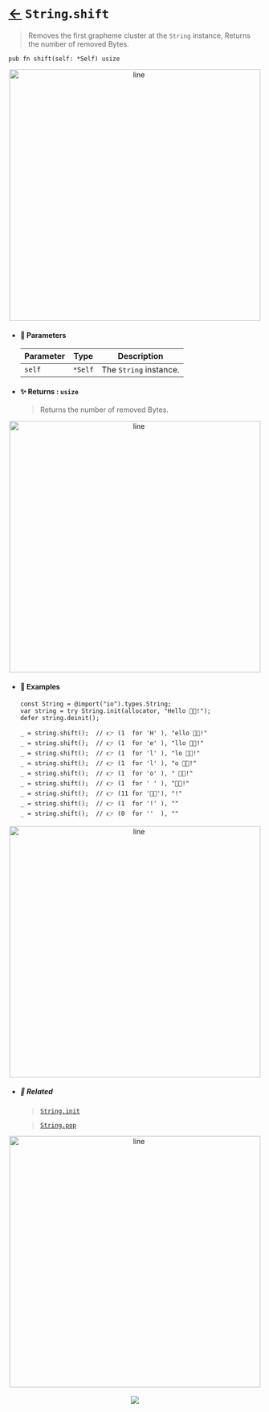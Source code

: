 # [←](../String.md) `String`.`shift`

> Removes the first grapheme cluster at the `String` instance, Returns the number of removed Bytes.

```zig
pub fn shift(self: *Self) usize
```


<div align="center">
<img src="https://raw.githubusercontent.com/maysara-elshewehy/io-bench/refs/heads/main/dist/img/md/line.png" alt="line" style="width:500px;"/>
</div>

- #### 🧩 Parameters

    | Parameter | Type    | Description            |
    | --------- | ------- | ---------------------- |
    | `self`    | `*Self` | The `String` instance. |

- #### ✨ Returns : `usize`

    > Returns the number of removed Bytes.

<div align="center">
<img src="https://raw.githubusercontent.com/maysara-elshewehy/io-bench/refs/heads/main/dist/img/md/line.png" alt="line" style="width:500px;"/>
</div>

- #### 🧪 Examples

    ```zig
    const String = @import("io").types.String;
    var string = try String.init(allocator, "Hello 👨‍🏭!");
    defer string.deinit();
    ```

    ```zig
    _ = string.shift();  // 👉 (1  for 'H' ), "ello 👨‍🏭!"
    _ = string.shift();  // 👉 (1  for 'e' ), "llo 👨‍🏭!"
    _ = string.shift();  // 👉 (1  for 'l' ), "lo 👨‍🏭!"
    _ = string.shift();  // 👉 (1  for 'l' ), "o 👨‍🏭!"
    _ = string.shift();  // 👉 (1  for 'o' ), " 👨‍🏭!"
    _ = string.shift();  // 👉 (1  for ' ' ), "👨‍🏭!"
    _ = string.shift();  // 👉 (11 for '👨‍🏭'), "!"
    _ = string.shift();  // 👉 (1  for '!' ), ""
    _ = string.shift();  // 👉 (0  for ''  ), ""
    ```

<div align="center">
<img src="https://raw.githubusercontent.com/maysara-elshewehy/io-bench/refs/heads/main/dist/img/md/line.png" alt="line" style="width:500px;"/>
</div>

- ##### 🔗 Related

  > [`String.init`](./init.md)

  > [`String.pop`](./pop.md)

<div align="center">
<img src="https://raw.githubusercontent.com/maysara-elshewehy/io-bench/refs/heads/main/dist/img/md/line.png" alt="line" style="width:500px;"/>
</div>

<div align="center"><br>
<a href="https://github.com/maysara-elshewehy"> <img src="https://img.shields.io/badge/Made with ❤️ by-Maysara-orange"/> </a>
</div>